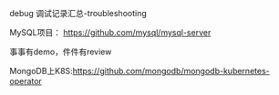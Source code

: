debug
调试记录汇总-troubleshooting

MySQL项目： https://github.com/mysql/mysql-server

事事有demo，件件有review

MongoDB上K8S:https://github.com/mongodb/mongodb-kubernetes-operator
